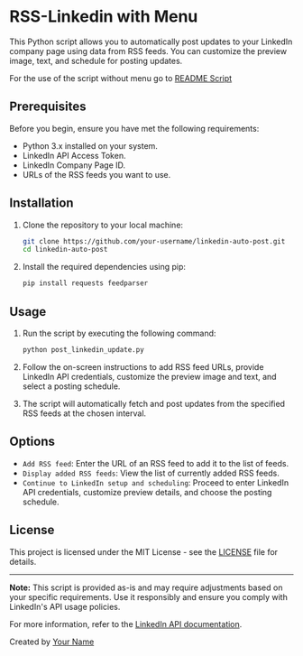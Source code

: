 # RSS-Linkedin with Menu

This Python script allows you to automatically post updates to your LinkedIn company page using data from RSS feeds. You can customize the preview image, text, and schedule for posting updates.

For the use of the script without menu go to [README Script](https://github.com/HandyCyberSec/RSS-Linkedin/blob/main/README-script.md)

## Prerequisites

Before you begin, ensure you have met the following requirements:

- Python 3.x installed on your system.
- LinkedIn API Access Token.
- LinkedIn Company Page ID.
- URLs of the RSS feeds you want to use.

## Installation

1. Clone the repository to your local machine:

   ```sh
   git clone https://github.com/your-username/linkedin-auto-post.git
   cd linkedin-auto-post
   ```

2. Install the required dependencies using pip:

   ```sh
   pip install requests feedparser
   ```

## Usage

1. Run the script by executing the following command:

   ```sh
   python post_linkedin_update.py
   ```

2. Follow the on-screen instructions to add RSS feed URLs, provide LinkedIn API credentials, customize the preview image and text, and select a posting schedule.

3. The script will automatically fetch and post updates from the specified RSS feeds at the chosen interval.

## Options

- `Add RSS feed`: Enter the URL of an RSS feed to add it to the list of feeds.
- `Display added RSS feeds`: View the list of currently added RSS feeds.
- `Continue to LinkedIn setup and scheduling`: Proceed to enter LinkedIn API credentials, customize preview details, and choose the posting schedule.

## License

This project is licensed under the MIT License - see the [LICENSE](LICENSE) file for details.

---

**Note:** This script is provided as-is and may require adjustments based on your specific requirements. Use it responsibly and ensure you comply with LinkedIn's API usage policies.

For more information, refer to the [LinkedIn API documentation](https://docs.microsoft.com/en-us/linkedin/marketing/).

Created by [Your Name](https://github.com/HandyCyberSec)
